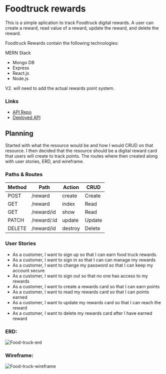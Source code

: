 # Foodtruck rewards
This is a simple aplication to track Foodtruck digital rewards. A user can create a reward, read value of a reward, update the reward, and delete the reward.

Foodtruck Rewards contain the following technologies:

MERN Stack
* Mongo DB
* Express
* React.js
* Node.js

V2. will need to add the actual rewards point system.

### Links
* [API Repo](https://github.com/ryansalandy/foodtruck-rewards-api)
* [Deployed API](https://boiling-inlet-07692.herokuapp.com/)

## Planning
Started with what the resource would be and how I would CRUD on that resource. I then decided that the resource should be a digital reward card that users will create to track points. The routes where then created along with user stories, ERD, and wireframe.

### Paths & Routes
| Method | Path | Action | CRUD |
| ------ | ---- | ------ | ---- |
| POST   | /reward | create | Create |
| GET    | /reward | index  | Read |
| GET    | /reward/id | show | Read |
| PATCH  | /reward/:id | update | Update |
| DELETE | /reward/id | destroy | Delete |


### User Stories
* As a customer, I want to sign up so that I can earn food truck rewards.
* As a customer, I want to sign in so that I can can manage my rewards
* As a customer, I want to change my password so that I can keep my account secure
* As a customer, I want to sign out so that no one has access to my rewards
* As a customer, I want to create a rewards card so that I can earn points
* As a customer, I want to read my rewards card so that I can points earned
* As a customer, I want to update my rewards card so that I can reach the reward
* As a customer, I want to delete my rewards card after I have earned reward

### ERD:
![Food-truck-erd](https://media.git.generalassemb.ly/user/35787/files/a77c8780-e551-11eb-9966-823702ca9f85)

### Wireframe:
![Food-truck-wireframe](https://media.git.generalassemb.ly/user/35787/files/9af82f00-e551-11eb-8d6e-7c966b4af0ed)
